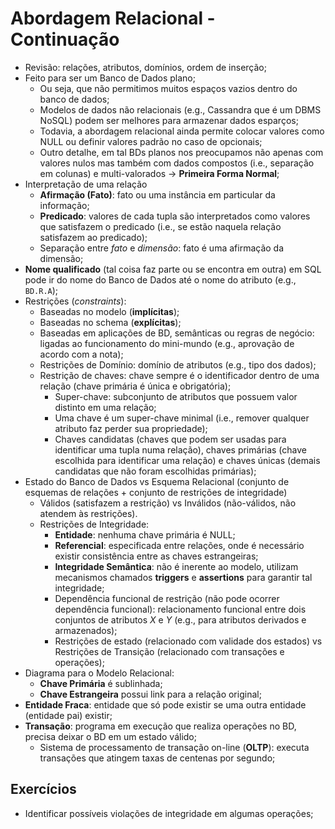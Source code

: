 # Abordagem Relacional - Continuação

- Revisão: relações, atributos, domínios, ordem de inserção;
- Feito para ser um Banco de Dados plano;
  - Ou seja, que não permitimos muitos espaços vazios dentro do banco de dados;
  - Modelos de dados não relacionais (e.g., Cassandra que é um DBMS NoSQL) podem ser melhores para armazenar dados esparços;
  - Todavia, a abordagem relacional ainda permite colocar valores como NULL ou definir valores padrão no caso de opcionais;
  - Outro detalhe, em tal BDs planos nos preocupamos não apenas com valores nulos mas também com dados compostos (i.e., separação em colunas) e multi-valorados $\rightarrow$ **Primeira Forma Normal**;
- Interpretação de uma relação
  - **Afirmação (Fato)**: fato ou uma instância em particular da informação;
  - **Predicado**: valores de cada tupla são interpretados como valores que satisfazem o predicado (i.e., se estão naquela relação satisfazem ao predicado);
  - Separação entre *fato* e *dimensão*: fato é uma afirmação da dimensão;
- **Nome qualificado** (tal coisa faz parte ou se encontra em outra) em SQL pode ir do nome do Banco de Dados até o nome do atributo (e.g., `BD.R.A`);
- Restrições (*constraints*):
  - Baseadas no modelo (**implícitas**);
  - Baseadas no schema (**explícitas**);
  - Baseadas em aplicações de BD, semânticas ou regras de negócio: ligadas ao funcionamento do mini-mundo (e.g., aprovação de acordo com a nota);
  - Restrições de Domínio: domínio de atributos (e.g., tipo dos dados);
  - Restrição de chaves: chave sempre é o identificador dentro de uma relação (chave primária é única e obrigatória);
    - Super-chave: subconjunto de atributos que possuem valor distinto em uma relação;
    - Uma chave é um super-chave minimal (i.e., remover qualquer atributo faz perder sua propriedade);
    - Chaves candidatas (chaves que podem ser usadas para identificar uma tupla numa relação), chaves primárias (chave escolhida para identificar uma relação) e chaves únicas (demais candidatas que não foram escolhidas primárias);
- Estado do Banco de Dados vs Esquema Relacional (conjunto de esquemas de relações + conjunto de restrições de integridade)
  - Válidos (satisfazem a restrição) vs Inválidos (não-válidos, não atendem às restrições).
  - Restrições de Integridade:
    - **Entidade**: nenhuma chave primária é NULL;
    - **Referencial**: especificada entre relações, onde é necessário existir consistência entre as chaves estrangeiras;
    - **Integridade Semântica**: não é inerente ao modelo, utilizam mecanismos chamados **triggers** e **assertions** para garantir tal integridade;
    - Dependência funcional de restrição (não pode ocorrer dependência funcional): relacionamento funcional entre dois conjuntos de atributos $X$ e $Y$ (e.g., para atributos derivados e armazenados);
    - Restrições de estado (relacionado com validade dos estados) vs Restrições de Transição (relacionado com transações e operações);
- Diagrama para o Modelo Relacional:
  - **Chave Primária** é sublinhada;
  - **Chave Estrangeira** possui link para a relação original;
- **Entidade Fraca**: entidade que só pode existir se uma outra entidade (entidade pai) existir;
- **Transação**: programa em execução que realiza operações no BD, precisa deixar o BD em um estado válido;
  - Sistema de processamento de transação on-line (**OLTP**): executa transações que atingem taxas de centenas por segundo;

## Exercícios

- Identificar possíveis violações de integridade em algumas operações;